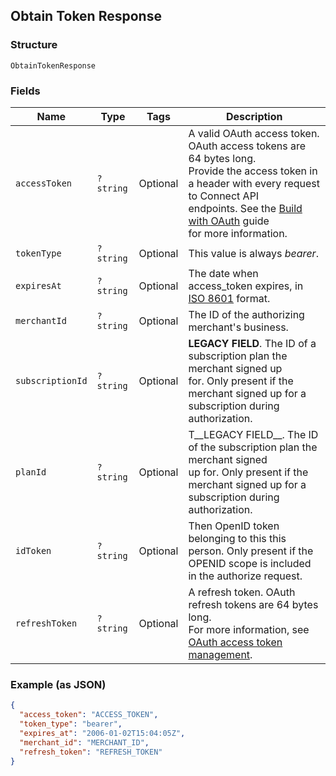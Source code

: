 ## Obtain Token Response

### Structure

`ObtainTokenResponse`

### Fields

| Name | Type | Tags | Description |
|  --- | --- | --- | --- |
| `accessToken` | `?string` | Optional | A valid OAuth access token. OAuth access tokens are 64 bytes long.<br>Provide the access token in a header with every request to Connect API<br>endpoints. See the [Build with OAuth](https://developer.squareup.com/docs/authz/oauth/build-with-the-api) guide<br>for more information. |
| `tokenType` | `?string` | Optional | This value is always _bearer_. |
| `expiresAt` | `?string` | Optional | The date when access_token expires, in [ISO 8601](http://www.iso.org/iso/home/standards/iso8601.htm) format. |
| `merchantId` | `?string` | Optional | The ID of the authorizing merchant's business. |
| `subscriptionId` | `?string` | Optional | __LEGACY FIELD__. The ID of a subscription plan the merchant signed up<br>for. Only present if the merchant signed up for a subscription during authorization. |
| `planId` | `?string` | Optional | T__LEGACY FIELD__. The ID of the subscription plan the merchant signed<br>up for. Only present if the merchant signed up for a subscription during<br>authorization. |
| `idToken` | `?string` | Optional | Then OpenID token belonging to this this person. Only present if the<br>OPENID scope is included in the authorize request. |
| `refreshToken` | `?string` | Optional | A refresh token. OAuth refresh tokens are 64 bytes long.<br>For more information, see [OAuth access token management](https://developer.squareup.com/docs/authz/oauth/how-it-works#oauth-access-token-management). |

### Example (as JSON)

```json
{
  "access_token": "ACCESS_TOKEN",
  "token_type": "bearer",
  "expires_at": "2006-01-02T15:04:05Z",
  "merchant_id": "MERCHANT_ID",
  "refresh_token": "REFRESH_TOKEN"
}
```

